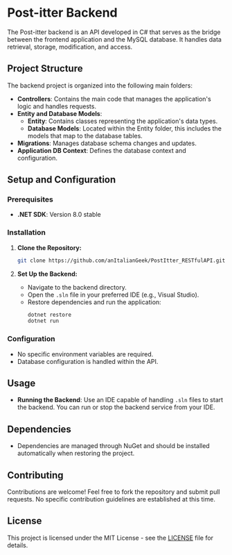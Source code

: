 # Post-itter Backend

The Post-itter backend is an API developed in C# that serves as the bridge between the frontend application and the MySQL database. It handles data retrieval, storage, modification, and access.

## Project Structure

The backend project is organized into the following main folders:

- **Controllers**: Contains the main code that manages the application's logic and handles requests.
- **Entity and Database Models**: 
  - **Entity**: Contains classes representing the application's data types.
  - **Database Models**: Located within the Entity folder, this includes the models that map to the database tables.
- **Migrations**: Manages database schema changes and updates.
- **Application DB Context**: Defines the database context and configuration.

## Setup and Configuration

### Prerequisites

- **.NET SDK**: Version 8.0 stable

### Installation

1. **Clone the Repository:**
   ```bash
   git clone https://github.com/anItalianGeek/PostItter_RESTfulAPI.git
   ```

2. **Set Up the Backend:**
   - Navigate to the backend directory.
   - Open the `.sln` file in your preferred IDE (e.g., Visual Studio).
   - Restore dependencies and run the application:
     ```bash
     dotnet restore
     dotnet run
     ```

### Configuration

- No specific environment variables are required.
- Database configuration is handled within the API.

## Usage

- **Running the Backend**: Use an IDE capable of handling `.sln` files to start the backend. You can run or stop the backend service from your IDE.

## Dependencies

- Dependencies are managed through NuGet and should be installed automatically when restoring the project.

## Contributing

Contributions are welcome! Feel free to fork the repository and submit pull requests. No specific contribution guidelines are established at this time.

## License

This project is licensed under the MIT License - see the [LICENSE](LICENSE) file for details.

